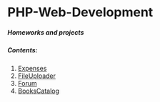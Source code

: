 PHP-Web-Development
===================

##### Homeworks and projects

##### Contents:

 1. [Expenses](https://github.com/Anastasoff/PHP-Web-Development/tree/master/01.Expenses)
 2. [FileUploader](https://github.com/Anastasoff/PHP-Web-Development/tree/master/02.FileUploader)
 3. [Forum](https://github.com/Anastasoff/PHP-Web-Development/tree/master/03.Forum)
 4. [BooksCatalog](https://github.com/Anastasoff/PHP-Web-Development/tree/master/04.BooksCatalog)
 
